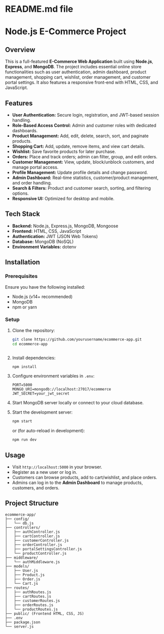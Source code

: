 #  README.md file
# Node.js E-Commerce Project

## Overview
This is a full-featured **E-Commerce Web Application** built using **Node.js**, **Express**, and **MongoDB**. The project includes essential online store functionalities such as user authentication, admin dashboard, product management, shopping cart, wishlist, order management, and customer portal settings. It also features a responsive front-end with HTML, CSS, and JavaScript.

## Features
- **User Authentication:** Secure login, registration, and JWT-based session handling.
- **Role-Based Access Control:** Admin and customer roles with dedicated dashboards.
- **Product Management:** Add, edit, delete, search, sort, and paginate products.
- **Shopping Cart:** Add, update, remove items, and view cart details.
- **Wishlist:** Save favorite products for later purchase.
- **Orders:** Place and track orders; admin can filter, group, and edit orders.
- **Customer Management:** View, update, block/unblock customers, and manage portal access.
- **Profile Management:** Update profile details and change password.
- **Admin Dashboard:** Real-time statistics, customer/product management, and order handling.
- **Search & Filters:** Product and customer search, sorting, and filtering options.
- **Responsive UI:** Optimized for desktop and mobile.

## Tech Stack
- **Backend:** Node.js, Express.js, MongoDB, Mongoose
- **Frontend:** HTML, CSS, JavaScript
- **Authentication:** JWT (JSON Web Tokens)
- **Database:** MongoDB (NoSQL)
- **Environment Variables:** dotenv

## Installation

### Prerequisites
Ensure you have the following installed:
- Node.js (v14+ recommended)
- MongoDB
- npm or yarn

### Setup
1. Clone the repository:
   ```bash
   git clone https://github.com/yourusername/ecommerce-app.git
   cd ecommerce-app
````
````
2. Install dependencies:

    ```bash
   npm install
   ````

3. Configure environment variables in `.env`:

   ```env
   PORT=5000
   MONGO_URI=mongodb://localhost:27017/ecommerce
   JWT_SECRET=your_jwt_secret
   ```

4. Start MongoDB server locally or connect to your cloud database.

5. Start the development server:

   ```bash
   npm start
   ```

   or (for auto-reload in development):

   ```bash
   npm run dev
   ```

## Usage

* Visit `http://localhost:5000` in your browser.
* Register as a new user or log in.
* Customers can browse products, add to cart/wishlist, and place orders.
* Admins can log in to the **Admin Dashboard** to manage products, customers, and orders.

## Project Structure

```
ecommerce-app/
├── config/
│   └── db.js
├── controllers/
│   ├── authController.js
│   ├── cartController.js
│   ├── customerController.js
│   ├── orderController.js
│   ├── portalSettingsController.js
│   └── productController.js
├── middleware/
│   └── authMiddleware.js
├── models/
│   ├── User.js
│   ├── Product.js
│   ├── Order.js
│   └── Cart.js
├── routes/
│   ├── authRoutes.js
│   ├── cartRoutes.js
│   ├── customerRoutes.js
│   ├── orderRoutes.js
│   └── productRoutes.js
├── public/ (Frontend HTML, CSS, JS)
├── .env
├── package.json
└── server.js
```

